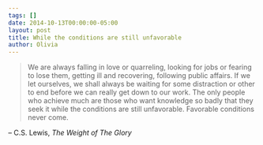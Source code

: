 ```yaml
---
tags: []
date: 2014-10-13T00:00:00-05:00
layout: post
title: While the conditions are still unfavorable
author: Olivia
---
```


> We are always falling in love or quarreling, looking for jobs or fearing to lose them, getting ill and recovering, following public affairs. If we let ourselves, we shall always be waiting for some distraction or other to end before we can really get down to our work. The only people who achieve much are those who want knowledge so badly that they seek it while the conditions are still unfavorable. Favorable conditions never come.

– C.S. Lewis, _The Weight of The Glory_
